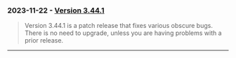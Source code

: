 ### 2023\-11\-22 \- [Version 3\.44\.1](releaselog/3_44_1.html)


> Version 3\.44\.1 is a patch release that fixes various obscure
> bugs. There is no need to upgrade, unless you are having
> problems with a prior release.



---

